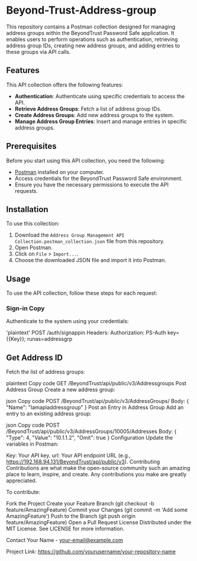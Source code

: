 # Beyond-Trust-Address-group
This repository contains a Postman collection designed for managing address groups within the BeyondTrust Password Safe application. It enables users to perform operations such as authentication, retrieving address group IDs, creating new address groups, and adding entries to these groups via API calls.

## Features

This API collection offers the following features:
- **Authentication**: Authenticate using specific credentials to access the API.
- **Retrieve Address Groups**: Fetch a list of address group IDs.
- **Create Address Groups**: Add new address groups to the system.
- **Manage Address Group Entries**: Insert and manage entries in specific address groups.

## Prerequisites

Before you start using this API collection, you need the following:
- [Postman](https://www.postman.com/downloads/) installed on your computer.
- Access credentials for the BeyondTrust Password Safe environment.
- Ensure you have the necessary permissions to execute the API requests.

## Installation

To use this collection:
1. Download the `Address Group Management API Collection.postman_collection.json` file from this repository.
2. Open Postman.
3. Click on `File` > `Import...`.
4. Choose the downloaded JSON file and import it into Postman.

## Usage

To use the API collection, follow these steps for each request:

### Sign-in Copy
Authenticate to the system using your credentials:

'plaintext'
POST /auth/signappin
Headers: Authorization: PS-Auth key={{Key}}; runas=addressgrp

## Get Address ID
Fetch the list of address groups:

plaintext
Copy code
GET /BeyondTrust/api/public/v3/Addressgroups
Post Address Group
Create a new address group:

json
Copy code
POST /BeyondTrust/api/public/v3/AddressGroups/
Body: 
{
    "Name": "Iamapiaddressgroup"
}
Post an Entry in Address Group
Add an entry to an existing address group:

json
Copy code
POST /BeyondTrust/api/public/v3/AddressGroups/10005/Addresses
Body:
{
    "Type": 4,
    "Value": "10.1.1.2",
    "Omit": true
}
Configuration
Update the variables in Postman:

Key: Your API key.
url: Your API endpoint URL (e.g., https://192.168.94.131/BeyondTrust/api/public/v3).
Contributing
Contributions are what make the open-source community such an amazing place to learn, inspire, and create. Any contributions you make are greatly appreciated.

To contribute:

Fork the Project
Create your Feature Branch (git checkout -b feature/AmazingFeature)
Commit your Changes (git commit -m 'Add some AmazingFeature')
Push to the Branch (git push origin feature/AmazingFeature)
Open a Pull Request
License
Distributed under the MIT License. See LICENSE for more information.

Contact
Your Name - your-email@example.com

Project Link: https://github.com/yourusername/your-repository-name
